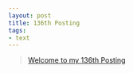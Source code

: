 ```yaml
---
layout: post
title: 136th Posting
tags: 
- text
---
```


> [Welcome to my 136th Posting](https://janghan-kor.tistory.com/666)
